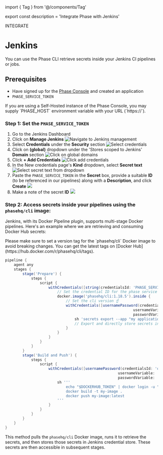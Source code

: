 import { Tag } from '@/components/Tag'

export const description = 'Integrate Phase with Jenkins'

<Tag variant="small">INTEGRATE</Tag>

# Jenkins

You can use the Phase CLI retrieve secrets inside your Jenkins CI pipelines or jobs.

## Prerequisites

- Have signed up for the [Phase Console](https://console.phase.dev) and created an application
- `PHASE_SERVICE_TOKEN`

<Note>
  If you are using a Self-Hosted instance of the Phase Console, you may supply
  `PHASE_HOST` environment variable with your URL (`https://<HOST>`).
</Note>

### Step 1: Set the `PHASE_SERVICE_TOKEN`

1. Go to the Jenkins Dashboard
2. Click on **Manage Jenkins**
![Navigate to Jenkins management](/assets/images/platform-integrations/jenkins/step-1/1-nagivate-to-manage-jenkins.png)
3. Select **Credentials** under the **Security** section
![Select credentials](/assets/images/platform-integrations/jenkins/step-1/2-go-to-credentials-under-the-security-section.png)
4. Click on **(global)** dropdown under the 'Stores scoped to Jenkins' **Domain** section
![Click on global domains](/assets/images/platform-integrations/jenkins/step-1/3-stores-scoped-to-jenkins-click-global.png)
5. Click **+ Add Credentials**
![Click add credentials](/assets/images/platform-integrations/jenkins/step-1/4-click-add-credetials.png)
6. In the New credentials page's **Kind** dropdown, select **Secret text**
![Select secret text from dropdown](/assets/images/platform-integrations/jenkins/step-1/5-choose-secret-text-from-kind-dropdown.png)
7. Paste the `PHASE_SERVICE_TOKEN` in the **Secret** box, provide a suitable **ID** (to be referenced in our pipelines) along with a **Description**, and click **Create**
![](/assets/images/platform-integrations/jenkins/step-1/6-enter-cred.png)
8. Make a note of the secret **ID**
![](/assets/images/platform-integrations/jenkins/step-1/7-creadential-created.png)

### Step 2: Access secrets inside your pipelines using the `phasehq/cli` image:

Jenkins, with its Docker Pipeline plugin, supports multi-stage Docker pipelines. Here's an example where we are retrieving and consuming Docker Hub secrets:

<Note>
Please make sure to set a version tag for the `phasehq/cli` Docker image to avoid breaking changes. You can get the latest tags on [Docker Hub](https://hub.docker.com/r/phasehq/cli/tags).
</Note>

```groovy
pipeline {
    agent any
    stages {
        stage('Prepare') {
            steps {
                script {
                    withCredentials([string(credentialsId: 'PHASE_SERVICE_TOKEN', variable: 'PHASE_SERVICE_TOKEN')]) {
                        // Set the credential ID for the phase service token ☝️ you set in step 1
                        docker.image('phasehq/cli:1.18.5').inside {
                            // Set the cli version ☝️
                            withCredentials([usernamePassword(credentialsId: 'docker-credentials', 
                                                           usernameVariable: 'DOCKERHUB_USERNAME', 
                                                           passwordVariable: 'DOCKERHUB_TOKEN')]) {
                                sh 'secrets export --app "my application name" --env prod DOCKERHUB_USERNAME DOCKERHUB_TOKEN'
                                // Export and directly store secrets in Jenkins credentials store ☝️
                            }
                        }
                    }
                }
            }
        }
        stage('Build and Push') {
            steps {
                script {
                    withCredentials([usernamePassword(credentialsId: 'docker-credentials', 
                                                    usernameVariable: 'DOCKERHUB_USERNAME', 
                                                    passwordVariable: 'DOCKERHUB_TOKEN')]) {
                        sh '''
                            echo "$DOCKERHUB_TOKEN" | docker login -u "$DOCKERHUB_USERNAME" --password-stdin
                            docker build -t my-image .
                            docker push my-image:latest
                        '''
                    }
                }
            }
        }
    }
}
```

This method pulls the `phasehq/cli` Docker image, runs it to retrieve the secrets, and then stores those secrets in Jenkins credential store. These secrets are then accessible in subsequent stages.
